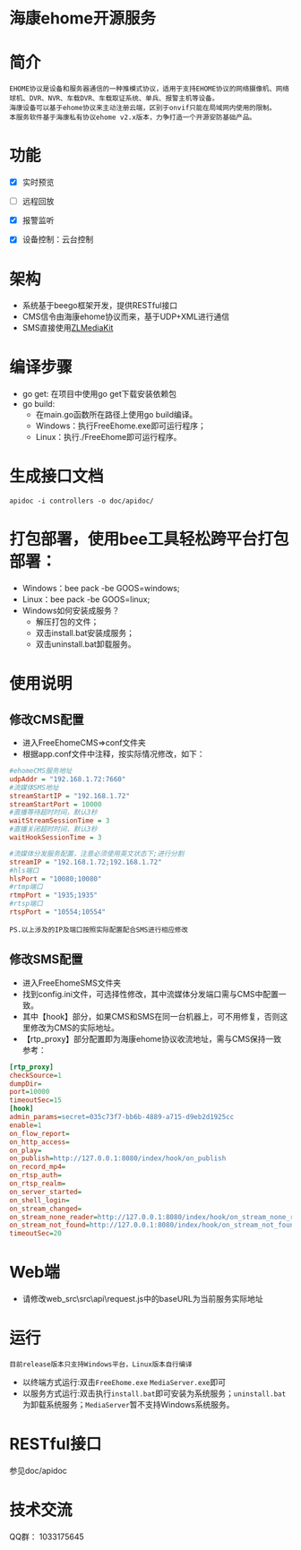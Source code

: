 # 海康ehome开源服务
# 简介
    EHOME协议是设备和服务器通信的一种推模式协议，适用于支持EHOME协议的网络摄像机、网络球机、DVR、NVR、车载DVR、车载取证系统、单兵、报警主机等设备。
    海康设备可以基于ehome协议来主动注册云端，区别于onvif只能在局域网内使用的限制。
    本服务软件基于海康私有协议ehome v2.x版本，力争打造一个开源安防基础产品。
# 功能
- [X] 实时预览
- [ ] 远程回放
- [X] 报警监听
- [X] 设备控制：云台控制


# 架构
- 系统基于beego框架开发，提供RESTful接口
- CMS信令由海康ehome协议而来，基于UDP+XML进行通信
- SMS直接使用[ZLMediaKit](https://github.com/xia-chu/ZLMediaKit)
# 编译步骤
- go get:
    在项目中使用go get下载安装依赖包
- go build:
    - 在main.go函数所在路径上使用go build编译。
    - Windows：执行FreeEhome.exe即可运行程序；
    - Linux：执行./FreeEhome即可运行程序。
# 生成接口文档
`apidoc -i controllers -o doc/apidoc/`
# 打包部署，使用bee工具轻松跨平台打包部署：
- Windows：bee pack -be GOOS=windows;
- Linux：bee pack -be GOOS=linux;
- Windows如何安装成服务？
    - 解压打包的文件；
    - 双击install.bat安装成服务；
    - 双击uninstall.bat卸载服务。
  
# 使用说明

## 修改CMS配置
- 进入FreeEhomeCMS=>conf文件夹
- 根据app.conf文件中注释，按实际情况修改，如下：
```ini
#ehomeCMS服务地址
udpAddr = "192.168.1.72:7660"
#流媒体SMS地址
streamStartIP = "192.168.1.72"
streamStartPort = 10000
#直播等待超时时间，默认3秒
waitStreamSessionTime = 3
#直播关闭超时时间，默认3秒
waitHookSessionTime = 3

#流媒体分发服务配置，注意必须使用英文状态下;进行分割
streamIP = "192.168.1.72;192.168.1.72"
#hls端口
hlsPort = "10080;10080"
#rtmp端口
rtmpPort = "1935;1935"
#rtsp端口
rtspPort = "10554;10554"
```
`PS.以上涉及的IP及端口按照实际配置配合SMS进行相应修改`
## 修改SMS配置
- 进入FreeEhomeSMS文件夹
- 找到config.ini文件，可选择性修改，其中流媒体分发端口需与CMS中配置一致。
- 其中【hook】部分，如果CMS和SMS在同一台机器上，可不用修复，否则这里修改为CMS的实际地址。
- 【rtp_proxy】部分配置即为海康ehome协议收流地址，需与CMS保持一致  
参考：
```ini
[rtp_proxy]
checkSource=1
dumpDir=
port=10000
timeoutSec=15
[hook]
admin_params=secret=035c73f7-bb6b-4889-a715-d9eb2d1925cc
enable=1
on_flow_report=
on_http_access=
on_play=
on_publish=http://127.0.0.1:8080/index/hook/on_publish
on_record_mp4=
on_rtsp_auth=
on_rtsp_realm=
on_server_started=
on_shell_login=
on_stream_changed=
on_stream_none_reader=http://127.0.0.1:8080/index/hook/on_stream_none_reader
on_stream_not_found=http://127.0.0.1:8080/index/hook/on_stream_not_found
timeoutSec=20
```
# Web端
- 请修改web_src\src\api\request.js中的baseURL为当前服务实际地址

# 运行
`目前release版本只支持Windows平台，Linux版本自行编译`  
- 以终端方式运行:双击`FreeEhome.exe` `MediaServer.exe`即可
- 以服务方式运行:双击执行`install.bat`即可安装为系统服务；`uninstall.bat`为卸载系统服务；`MediaServer`暂不支持Windows系统服务。
# RESTful接口
参见doc/apidoc
# 技术交流
QQ群： 1033175645
